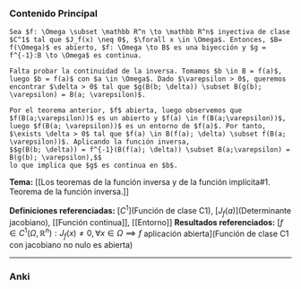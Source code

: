 ### Contenido Principal

```ad-proposition
Sea $f: \Omega \subset \mathbb R^n \to \mathbb R^n$ inyectiva de clase $C^1$ tal que $J_f(x) \neq 0$, $\forall x \in \Omega$. Entonces, $B= f(\Omega)$ es abierto, $f: \Omega \to B$ es una biyección y $g = f^{-1}:B \to \Omega$ es continua.
```

```ad-proof
Falta probar la continuidad de la inversa. Tomamos $b \in B = f(a)$, luego $b = f(a)$ con $a \in \Omega$. Dado $\varepsilon > 0$, queremos encontrar $\delta > 0$ tal que $g(B(b; \delta)) \subset B(g(b); \varepsilon) = B(a; \varepsilon)$.

Por el teorema anterior, $f$ abierta, luego observemos que $f(B(a;\varepsilon))$ es un abierto y $f(a) \in f(B(a;\varepsilon))$, luego $f(B(a; \varepsilon))$ es un entorno de $f(a)$. Por tanto, $\exists \delta > 0$ tal que $f(a) \in B(f(a); \delta) \subset f(B(a; \varepsilon))$. Aplicando la función inversa, 
$$g(B(b; \delta)) = f^{-1}(B(f(a); \delta)) \subset B(a;\varepsilon) = B(g(b); \varepsilon),$$
lo que implica que $g$ es continua en $b$.
```

**Tema:** [[Los teoremas de la función inversa y de la función implícita#1. Teorema de la función inversa.]]

**Definiciones referenciadas:** [$C^1$](Función de clase C1), [$J_f(a)$](Determinante jacobiano), [[Función continua]], [[Entorno]]
**Resultados referenciados:** [$f \in C^1(\Omega, \mathbb R^n) : J_f(x) \neq 0, \forall x \in \Omega \implies f$ aplicación abierta](Función de clase C1 con jacobiano no nulo es abierta)

---
### Anki
